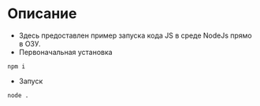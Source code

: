 # Описание
- Здесь предоставлен пример запуска кода JS в среде NodeJs прямо в ОЗУ.
- Первоначальная установка
```
npm i
```
- Запуск
```
node .
```